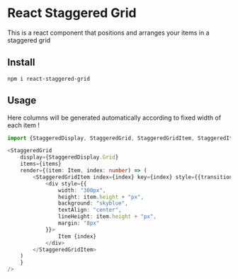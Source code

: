 # React Staggered Grid

This is a react component that positions and arranges your items in a staggered grid

## Install

`npm i react-staggered-grid`

## Usage

Here columns will be generated automatically according to fixed width of each item !

```typescript jsx
import {StaggeredDisplay, StaggeredGrid, StaggeredGridItem, StaggeredItemSpan} from "react-staggered-grid";

<StaggeredGrid
    display={StaggeredDisplay.Grid}
    items={items}
    render={(item: Item, index: number) => (
        <StaggeredGridItem index={index} key={index} style={{transition: "transform 0.3s ease"}}>
            <div style={{
                width: "300px",
                height: item.height + "px",
                background: "skyblue",
                textAlign: "center",
                lineHeight: item.height + "px",
                margin: "8px"
            }}>
                Item {index}
            </div>
        </StaggeredGridItem>
    )
    }
/>
```